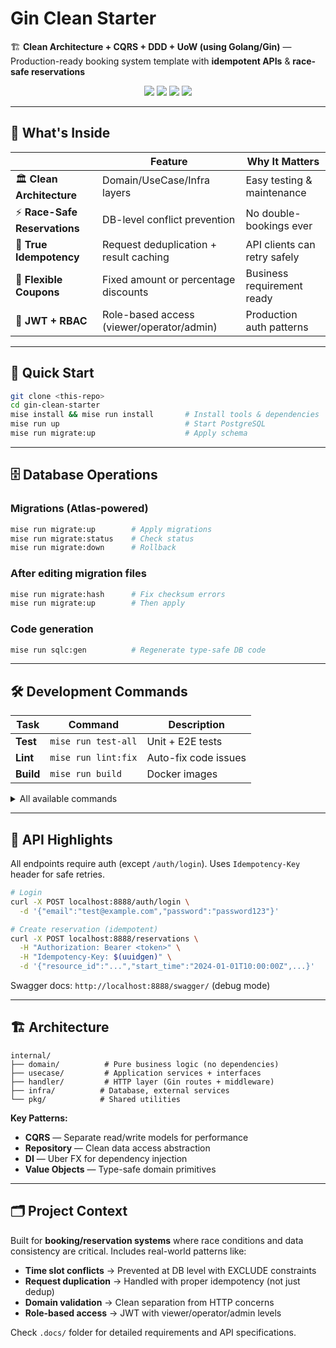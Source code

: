 # Gin Clean Starter

🏗️ **Clean Architecture + CQRS + DDD + UoW (using Golang/Gin)** — Production-ready booking system template with **idempotent APIs** & **race-safe reservations**

<p align="center">
  <img src="https://img.shields.io/badge/Go-1.24+-blue" />
  <img src="https://img.shields.io/badge/DB-PostgreSQL + tstzrange-green" />
  <img src="https://img.shields.io/badge/DI-Uber FX-orange" />
  <img src="https://img.shields.io/badge/ORM-sqlc-red" />
</p>

---

## 🎯 What's Inside

|  | Feature | Why It Matters |
|---|---|---|
| 🏛️ **Clean Architecture** | Domain/UseCase/Infra layers | Easy testing & maintenance |
| ⚡ **Race-Safe Reservations** | DB-level conflict prevention | No double-bookings ever |  
| 🔄 **True Idempotency** | Request deduplication + result caching | API clients can retry safely |
| 🎫 **Flexible Coupons** | Fixed amount or percentage discounts | Business requirement ready |
| 🔐 **JWT + RBAC** | Role-based access (viewer/operator/admin) | Production auth patterns |

---

## 🚀 Quick Start

```bash
git clone <this-repo>
cd gin-clean-starter
mise install && mise run install       # Install tools & dependencies
mise run up                            # Start PostgreSQL
mise run migrate:up                    # Apply schema
```

---

## 🗄️ Database Operations

### Migrations (Atlas-powered)
```bash
mise run migrate:up        # Apply migrations
mise run migrate:status    # Check status
mise run migrate:down      # Rollback
```

### After editing migration files
```bash
mise run migrate:hash      # Fix checksum errors
mise run migrate:up        # Then apply
```

### Code generation
```bash
mise run sqlc:gen          # Regenerate type-safe DB code
```

---

## 🛠️ Development Commands

| Task | Command | Description |
|------|---------|-------------|
| **Test** | `mise run test-all` | Unit + E2E tests |
| **Lint** | `mise run lint:fix` | Auto-fix code issues |
| **Build** | `mise run build` | Docker images |

<details>
<summary>All available commands</summary>

```bash
# Environment
mise run up              # Start services
mise run down            # Stop services  
mise run logs            # View logs

# Code quality
mise run lint            # Check issues
mise run fmt             # Format code
mise run sql:format      # Format SQL

# Testing
mise run test-unit       # Unit tests only
mise run test-e2e        # E2E tests only
mise run test-clean      # Clean test cache
```

</details>

---

## 📡 API Highlights

All endpoints require auth (except `/auth/login`). Uses `Idempotency-Key` header for safe retries.

```bash
# Login
curl -X POST localhost:8888/auth/login \
  -d '{"email":"test@example.com","password":"password123"}'

# Create reservation (idempotent)
curl -X POST localhost:8888/reservations \
  -H "Authorization: Bearer <token>" \
  -H "Idempotency-Key: $(uuidgen)" \
  -d '{"resource_id":"...","start_time":"2024-01-01T10:00:00Z",...}'
```

Swagger docs: `http://localhost:8888/swagger/` (debug mode)

---

## 🏗️ Architecture

```
internal/
├── domain/          # Pure business logic (no dependencies)
├── usecase/         # Application services + interfaces  
├── handler/         # HTTP layer (Gin routes + middleware)
├── infra/          # Database, external services
└── pkg/            # Shared utilities
```

**Key Patterns:**
* **CQRS** — Separate read/write models for performance  
* **Repository** — Clean data access abstraction
* **DI** — Uber FX for dependency injection  
* **Value Objects** — Type-safe domain primitives

---

## 🗂️ Project Context

Built for **booking/reservation systems** where race conditions and data consistency are critical. Includes real-world patterns like:

* **Time slot conflicts** → Prevented at DB level with EXCLUDE constraints
* **Request duplication** → Handled with proper idempotency (not just dedup)  
* **Domain validation** → Clean separation from HTTP concerns
* **Role-based access** → JWT with viewer/operator/admin levels

Check `.docs/` folder for detailed requirements and API specifications.

